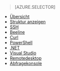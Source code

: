> [AZURE.SELECTOR]
- [Übersicht](../articles/hdinsight/hdinsight-use-hive.md)
- [Struktur anzeigen](../articles/hdinsight/hdinsight-hadoop-use-hive-ambari-view.md)
- [SSH](../articles/hdinsight/hdinsight-hadoop-use-hive-ssh.md)
- [Beeline](../articles/hdinsight/hdinsight-hadoop-use-hive-beeline.md)
- [Curl](../articles/hdinsight/hdinsight-hadoop-use-hive-curl.md)
- [PowerShell](../articles/hdinsight/hdinsight-hadoop-use-hive-powershell.md)
- [.NET](../articles/hdinsight/hdinsight-hadoop-use-hive-dotnet-sdk.md)
- [Visual Studio](../articles/hdinsight/hdinsight-hadoop-use-hive-visual-studio.md)
- [Remotedesktop](../articles/hdinsight/hdinsight-hadoop-use-hive-remote-desktop.md)
- [Abfragekonsole](../articles/hdinsight/hdinsight-hadoop-use-hive-query-console.md)

<!---HONumber=AcomDC_0413_2016-->